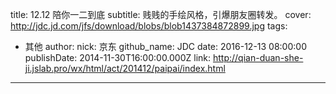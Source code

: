 title: 12.12 陪你一二到底
subtitle: 贱贱的手绘风格，引爆朋友圈转发。
cover: http://jdc.jd.com/jfs/download/blobs/blob1437384872899.jpg
tags:
  - 其他
author:
  nick: 京东
  github_name: JDC
date: 2016-12-13 08:00:00
publishDate: 2014-11-30T16:00:00.000Z
link: http://qian-duan-she-ji.jslab.pro/wx/html/act/201412/paipai/index.html

---